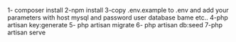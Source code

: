 1- composer install
2-npm install
3-copy .env.example to .env and add your parameters with host mysql and password user database bame etc..
4-php artisan key:generate
5- php artisan migrate
6- php artisan db:seed
7-php artisan serve
